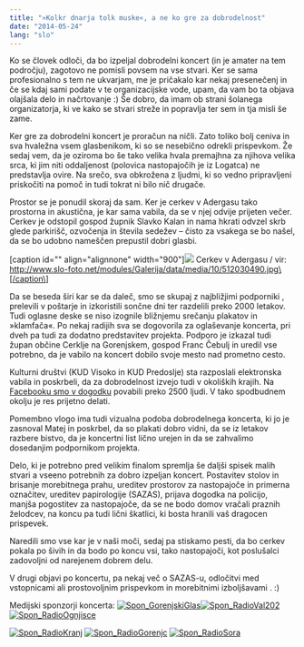 ```yaml
---
title: "»Kolkr dnarja tolk muske«, a ne ko gre za dobrodelnost"
date: "2014-05-24"
lang: "slo"
---
```


Ko se človek odloči, da bo izpeljal dobrodelni koncert (in je amater na tem področju), zagotovo ne pomisli povsem na vse stvari. Ker se sama profesionalno s tem ne ukvarjam, me je pričakalo kar nekaj presenečenj in če se kdaj sami podate v te organizacijske vode, upam, da vam bo ta objava olajšala delo in načrtovanje :) Še dobro, da imam ob strani šolanega organizatorja, ki ve kako se stvari streže in popravlja ter sem in tja misli še zame.

Ker gre za dobrodelni koncert je proračun na ničli. Zato toliko bolj ceniva in sva hvaležna vsem glasbenikom, ki so se nesebično odrekli prispevkom. Že sedaj vem, da je oziroma bo še tako velika hvala premajhna za njihova velika srca, ki jim niti oddaljenost (polovica nastopajočih je iz Logatca) ne predstavlja ovire. Na srečo, sva obkrožena z ljudmi, ki so vedno pripravljeni priskočiti na pomoč in tudi tokrat ni bilo nič drugače.

Prostor se je ponudil skoraj da sam. Ker je cerkev v Adergasu tako prostorna in akustična, je kar sama vabila, da se v njej odvije prijeten večer. Cerkev je odstopil gospod župnik Slavko Kalan in nama hkrati odvzel skrb glede parkirišč, ozvočenja in števila sedežev – čisto za vsakega se bo našel, da se bo udobno nameščen prepustil dobri glasbi.

\[caption id="" align="alignnone" width="900"\]![](images/512030490.jpg) Cerkev v Adergasu / vir: http://www.slo-foto.net/modules/Galerija/data/media/10/512030490.jpg\[/caption\]

Da se beseda širi kar se da daleč, smo se skupaj z najbližjimi podporniki , prelevili v poštarje in izkoristili sončne dni ter razdelili preko 2000 letakov. Tudi oglasne deske se niso izognile bližnjemu srečanju plakatov in »klamfača«. Po nekaj radijih sva se dogovorila za oglaševanje koncerta, pri dveh pa tudi za dodatno predstavitev projekta. Podporo je izkazal tudi župan občine Cerklje na Gorenjskem, gospod Franc Čebulj in uredil vse potrebno, da je vabilo na koncert dobilo svoje mesto nad prometno cesto.

Kulturni društvi (KUD Visoko in KUD Predoslje) sta razposlali elektronska vabila in poskrbeli, da za dobrodelnost izvejo tudi v okoliških krajih. Na [Facebooku smo v dogodku](https://www.facebook.com/events/392190417590888/?fref=ts "Dodogek na FB") povabili preko 2500 ljudi. V tako spodbudnem okolju je res prijetno delati.

Pomembno vlogo ima tudi vizualna podoba dobrodelnega koncerta, ki jo je zasnoval Matej in poskrbel, da so plakati dobro vidni, da se iz letakov razbere bistvo, da je koncertni list lično urejen in da se zahvalimo dosedanjim podpornikom projekta.

Delo, ki je potrebno pred velikim finalom spremlja še daljši spisek malih stvari a vseeno potrebnih za dobro izpeljan koncert. Postavitev stolov in brisanje morebitnega prahu, ureditev prostorov za nastopajoče in primerna označitev, ureditev papirologije (SAZAS), prijava dogodka na policijo, manjša pogostitev za nastopajoče, da se ne bodo domov vračali praznih želodcev, na koncu pa tudi lični škatlici, ki bosta hranili vaš dragocen prispevek.

Naredili smo vse kar je v naši moči, sedaj pa stiskamo pesti, da bo cerkev pokala po šivih in da bodo po koncu vsi, tako nastopajoči, kot poslušalci zadovoljni od narejenem dobrem delu.

V drugi objavi po koncertu, pa nekaj več o SAZAS-u, odločitvi med vstopnicami ali prostovoljnim prispevkom in morebitnimi izboljšavami . :)

Medijski sponzorji koncerta: [![Spon_GorenjskiGlas](images/Spon_GorenjskiGlas-144x144.jpg)![Spon_RadioVal202](images/Spon_RadioVal202-144x144.jpg)](http://val202.rtvslo.si/ "Val 202")  [![Spon_RadioOgnjisce](images/Spon_RadioOgnjisce-144x144.jpg)](http://radio.ognjisce.si/ "Radio Ognjišče")

[![Spon_RadioKranj](images/Spon_RadioKranj-144x144.jpg)](http://www.radio-kranj.si/ "Radio Kranj") [![Spon_RadioGorenjc](images/Spon_RadioGorenjc-144x144.jpg)](http://www.radiogorenc.si/ "Radio Gorenjc") [![Spon_RadioSora](images/Spon_RadioSora-144x144.jpg)](http://www.radio-sora.si/ "Radio Sora")
